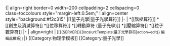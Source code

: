 {| align=right border=0 width=200 cellpadding=2 cellspacing=0 class=toccolours style="margin-left:0.5em;"
! align=center style="background:#f2c315" |[[量子光學|量子光學算符]]
|-
|
*[[階梯算符]]
*[[創生及消滅算符]]
*[[位移算符]]
*[[轉動算符 (量子光學)]]
*[[壓縮算符]]
*[[粒子數算符]]
|-
| align=right | <small class="editlink noprint plainlinksneverexpand">[[{{SERVER}}{{localurl:Template:量子光學算符|action=edit}} 編輯此模板]]</small>
|}<noinclude>
[[Category:物理学模板]]
[[Category:量子光學]]
</noinclude>